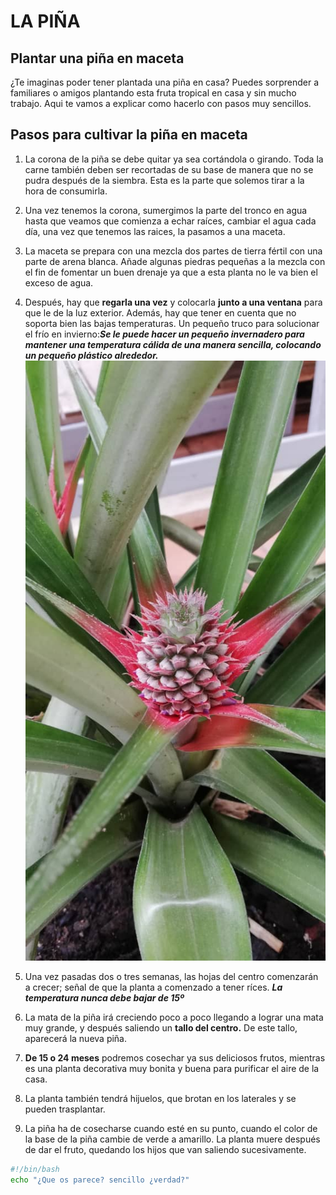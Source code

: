 # LA PIÑA
## Plantar una piña en maceta
¿Te imaginas poder tener plantada una piña en casa? Puedes sorprender a familiares o amigos plantando esta fruta tropical en casa y sin mucho trabajo. Aqui te vamos a explicar como hacerlo con pasos muy sencillos.
## Pasos para cultivar la piña en maceta
1. La corona de la piña se debe quitar ya sea cortándola o  girando. Toda la carne también deben ser recortadas de su base de manera que no se pudra después de la siembra. Esta es la parte que solemos tirar a la hora de consumirla.
2. Una vez tenemos la corona, sumergimos la parte del tronco en agua hasta que veamos que comienza a echar raíces, cambiar el agua cada día, una vez que tenemos las raices, la pasamos a una maceta.
3. La maceta se prepara con una mezcla dos partes de tierra fértil con una parte de arena blanca. Añade algunas piedras pequeñas a la mezcla con el fin de fomentar un buen drenaje ya que a esta planta no le va bien el exceso de agua.
4. Después, hay que **regarla una vez** y colocarla **junto a una ventana** para que le de la luz exterior. Además, hay que tener en cuenta que no soporta bien las bajas temperaturas.
Un pequeño truco para solucionar el frío en invierno:***Se le puede hacer un pequeño invernadero para mantener una temperatura cálida de una manera sencilla, colocando un pequeño plástico alrededor.***
![Piña en maceta](IMG-20200830-WA0003.jpg)

5. Una vez pasadas dos o tres semanas, las hojas del centro comenzarán a crecer; señal de que la planta a comenzado a tener ríces.
***La temperatura nunca debe bajar de 15º***
6. La mata de la piña irá creciendo poco a poco llegando a lograr una mata muy grande, y después saliendo un **tallo del centro.**
 De este tallo, aparecerá la nueva piña.
7. **De 15 o 24 meses** podremos cosechar ya sus deliciosos frutos, mientras es una planta decorativa muy bonita y buena para purificar el aire de la casa.
8. La planta también tendrá hijuelos, que brotan en los laterales y se pueden trasplantar.
9. La piña ha de cosecharse cuando esté en su punto, cuando el color de la base de la piña cambie de verde a amarillo. La planta muere después de dar el fruto, quedando los hijos que van saliendo sucesivamente.

``` bash
#!/bin/bash
echo "¿Que os parece? sencillo ¿verdad?"
```

